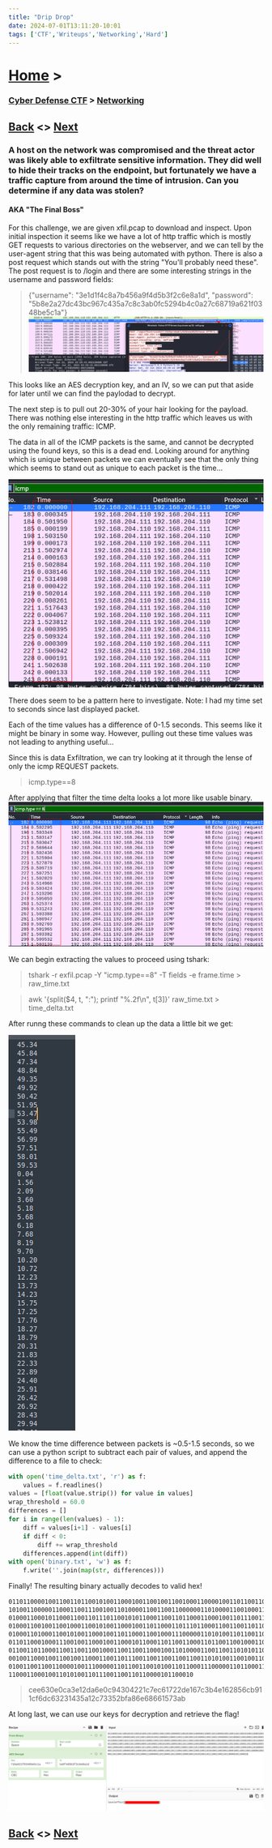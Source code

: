 ```yaml
---
title: "Drip Drop"
date: 2024-07-01T13:11:20-10:01
tags: ['CTF','Writeups','Networking','Hard']
---
```



# [Home](https://jjolley91.github.io/blog/) >

###  [Cyber Defense CTF](https://jjolley91.github.io/blog/level_effect_cyber_defense_ctf_2024/) >  [Networking](https://jjolley91.github.io/blog/level_effect_cyber_defense_ctf_2024/networking/)

## [Back](https://jjolley91.github.io/blog/level_effect_cyber_defense_ctf_2024/networking/et_tu_brute)  <> [Next](https://jjolley91.github.io/blog/level_effect_cyber_defense_ctf_2024/crypto/)

### A host on the network was compromised and the threat actor was likely able to exfiltrate sensitive information. They did well to hide their tracks on the endpoint, but fortunately we have a traffic capture from around the time of intrusion. Can you determine if any data was stolen?

#### AKA "The Final Boss"

For this challenge, we are given xfil.pcap to download and inspect. Upon initial inspection it seems like we have a lot of http traffic which is mostly GET requests to various directories on the webserver, and we can tell by the user-agent string that this was being automated with python. There is also a post request which stands out with the string "You'll probably need these". The post request is to /login and there are some interesting strings in the username and password fields:
> {"username": "3e1d1f4c8a7b456a9f4d5b3f2c6e8a1d", "password": "5b8e2a27dc43bc967c435a7c8c3ab0fc5294b4c0a27c68719a621f0348be5c1a"}
![drip_drop_1](https://github.com/jjolley91/blog/blob/main/static/le_ctf_24/drip_drop_1.png?raw=true)

This looks like an AES decryption key, and an IV, so we can put that aside for later until we can find the paylodad to decrypt.

The next step is to pull out 20-30% of your hair looking for the payload. There was nothing else interesting in the http traffic which leaves us with the only remaining traffic: ICMP. 

The data in all of the ICMP packets is the same, and cannot be decrypted using the found keys, so this is a dead end. Looking around for anything which is unique between packets we can eventually see that the only thing which seems to stand out as unique to each packet is the time...

![drip_drop_2](https://github.com/jjolley91/blog/blob/main/static/le_ctf_24/drip_drop_2.png?raw=true)

There does seem to be a pattern here to investigate.
Note: I had my time set to seconds since last displayed packet.

Each of the time values has a difference of 0-1.5 seconds. This seems like it might be binary in some way. However, pulling out these time values was not leading to anything useful...

Since this is data Exfiltration, we can try looking at it through the lense of only the icmp REQUEST packets.

> icmp.type==8

After applying that filter the time delta looks a lot more like usable binary.
![drip_drop_3](https://github.com/jjolley91/blog/blob/main/static/le_ctf_24/drip_drop_3.png?raw=true)

We can begin extracting the values to proceed using tshark:

> tshark -r exfil.pcap -Y "icmp.type==8" -T fields -e frame.time > raw_time.txt

> awk '{split($4, t, ":"); printf "%.2f\n", t[3]}' raw_time.txt > time_delta.txt

After runng these commands to clean up the data a little bit we get:

![drip_drop_4](https://github.com/jjolley91/blog/blob/main/static/le_ctf_24/drip_drop_4.png?raw=true)

We know the time difference between packets is ~0.5-1.5 seconds, so we can use a python script to subtract each pair of values, and append the difference to a file to check:

```python
with open('time_delta.txt', 'r') as f:
    values = f.readlines()
values = [float(value.strip()) for value in values]
wrap_threshold = 60.0
differences = []
for i in range(len(values) - 1):
    diff = values[i+1] - values[i]
    if diff < 0: 
        diff += wrap_threshold
    differences.append(int(diff))
with open('binary.txt', 'w') as f:
    f.write(''.join(map(str, differences)))
 ```

Finally! The resulting binary actually decodes to valid hex!

```011000110110010101100101001101100011001100110000011001010011000001100
011011000010011001101100101001100010011001001100100011000010011011001100
101001100000110001100111001001101000011001100110000001101000011001000110
010001100010110001100110111011001010110001100110110001100010011011100110
010001100100110010001100101001100010011011000110111011000110011001101100
010001101000110010100110001001101100011001000111000001101010011011001100
011011000100011100100110001001100010110001101100110001101100110010001100
011001101100011001100110010001100110011000100110100001100110011010101100
001001100010011001001100011001101110011001100110011001101010011001001100
010011001100110000100111000001101100110010100110110001110000011011000110
110001100010011010100110111001100110110000101100010
```
> cee630e0ca3e12da6e0c94304221c7ec61722de167c3b4e162856cb911cf6dc63231435a12c73352bfa86e68661573ab

At long last, we can use our keys for decryption and retrieve the flag!

![drip_drop_final](https://github.com/jjolley91/blog/blob/main/static/le_ctf_24/drip_drop_final.png?raw=true)

## [Back](https://jjolley91.github.io/blog/level_effect_cyber_defense_ctf_2024/networking/et_tu_brute)  <> [Next](https://jjolley91.github.io/blog/level_effect_cyber_defense_ctf_2024/crypto/)

